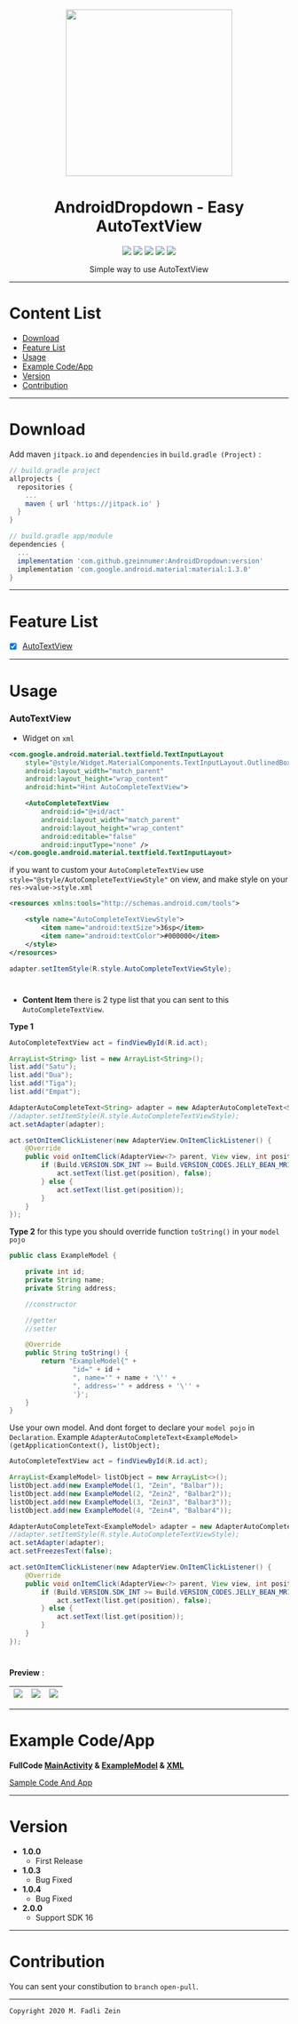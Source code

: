 <h1 align="center">
<img src="https://github.com/gzeinnumer/AndroidDropdown/blob/master/preview/example2.jpg" width="300"/>

</h1>

<h1 align="center">
  AndroidDropdown - Easy AutoTextView
</h1>

<div align="center">
    <a><img src="https://img.shields.io/badge/Version-2.0.0-brightgreen.svg?style=flat"></a>
    <a><img src="https://img.shields.io/badge/ID-gzeinnumer-blue.svg?style=flat"></a>
    <a><img src="https://img.shields.io/badge/Java-Suport-green?logo=java&style=flat"></a>
    <a><img src="https://img.shields.io/badge/Kotlin-Suport-green?logo=kotlin&style=flat"></a>
    <a href="https://github.com/gzeinnumer"><img src="https://img.shields.io/github/followers/gzeinnumer?label=follow&style=social"></a>
    <br>
    <p>Simple way to use AutoTextView</p>
</div>

---
# Content List
* [Download](#download)
* [Feature List](#feature-list)
* [Usage](#usage)
* [Example Code/App](#example-codeapp)
* [Version](#version)
* [Contribution](#contribution)

---
# Download
Add maven `jitpack.io` and `dependencies` in `build.gradle (Project)` :
```gradle
// build.gradle project
allprojects {
  repositories {
    ...
    maven { url 'https://jitpack.io' }
  }
}

// build.gradle app/module
dependencies {
  ...
  implementation 'com.github.gzeinnumer:AndroidDropdown:version'
  implementation 'com.google.android.material:material:1.3.0'
}
```

---
# Feature List
- [x] [AutoTextView](#AutoTextView)

---
# Usage

### AutoTextView

- Widget on `xml`
```xml
<com.google.android.material.textfield.TextInputLayout
    style="@style/Widget.MaterialComponents.TextInputLayout.OutlinedBox.ExposedDropdownMenu"
    android:layout_width="match_parent"
    android:layout_height="wrap_content"
    android:hint="Hint AutoCompleteTextView">

    <AutoCompleteTextView
        android:id="@+id/act"
        android:layout_width="match_parent"
        android:layout_height="wrap_content"
        android:editable="false"
        android:inputType="none" />
</com.google.android.material.textfield.TextInputLayout>
```

if you want to custom your `AutoCompleteTextView` use `style="@style/AutoCompleteTextViewStyle"` on view, and make style on your `res->value->style.xml`
```xml
<resources xmlns:tools="http://schemas.android.com/tools">

    <style name="AutoCompleteTextViewStyle">
        <item name="android:textSize">36sp</item>
        <item name="android:textColor">#000000</item>
    </style>
</resources>
```
```java
adapter.setItemStyle(R.style.AutoCompleteTextViewStyle);
```

#
- **Content Item** there is 2 type list that you can sent to this `AutoCompleteTextView`.

**Type 1**
```java
AutoCompleteTextView act = findViewById(R.id.act);

ArrayList<String> list = new ArrayList<String>();
list.add("Satu");
list.add("Dua");
list.add("Tiga");
list.add("Empat");

AdapterAutoCompleteText<String> adapter = new AdapterAutoCompleteText<String>(getApplicationContext(), list);
//adapter.setItemStyle(R.style.AutoCompleteTextViewStyle);
act.setAdapter(adapter);

act.setOnItemClickListener(new AdapterView.OnItemClickListener() {
    @Override
    public void onItemClick(AdapterView<?> parent, View view, int position, long id) {
        if (Build.VERSION.SDK_INT >= Build.VERSION_CODES.JELLY_BEAN_MR1) {
            act.setText(list.get(position), false);
        } else {
            act.setText(list.get(position));
        }
    }
});
```

**Type 2** for this type you should override function `toString()` in your `model pojo`
```java
public class ExampleModel {

    private int id;
    private String name;
    private String address;

    //constructor

    //getter
    //setter

    @Override
    public String toString() {
        return "ExampleModel{" +
                "id=" + id +
                ", name='" + name + '\'' +
                ", address='" + address + '\'' +
                '}';
    }
}
```
Use your own model. And dont forget to declare your `model pojo` in `Declaration`. Example `AdapterAutoCompleteText<ExampleModel>(getApplicationContext(), listObject);`
```java
AutoCompleteTextView act = findViewById(R.id.act);

ArrayList<ExampleModel> listObject = new ArrayList<>();
listObject.add(new ExampleModel(1, "Zein", "Balbar"));
listObject.add(new ExampleModel(2, "Zein2", "Balbar2"));
listObject.add(new ExampleModel(3, "Zein3", "Balbar3"));
listObject.add(new ExampleModel(4, "Zein4", "Balbar4"));

AdapterAutoCompleteText<ExampleModel> adapter = new AdapterAutoCompleteText<ExampleModel>(getApplicationContext(), listObject);
//adapter.setItemStyle(R.style.AutoCompleteTextViewStyle);
act.setAdapter(adapter);
act.setFreezesText(false);

act.setOnItemClickListener(new AdapterView.OnItemClickListener() {
    @Override
    public void onItemClick(AdapterView<?> parent, View view, int position, long id) {
        if (Build.VERSION.SDK_INT >= Build.VERSION_CODES.JELLY_BEAN_MR1) {
            act.setText(list.get(position), false);
        } else {
            act.setText(list.get(position));
        }
    }
});
```

#

**Preview** :

| <img src="https://github.com/gzeinnumer/AndroidDropdown/blob/master/preview/example1.jpg"/>| <img src="https://github.com/gzeinnumer/AndroidDropdown/blob/master/preview/example2.jpg"/> |<img src="https://github.com/gzeinnumer/AndroidDropdown/blob/master/preview/example3.jpg"/> |
|:---|:---|:---|

---
# Example Code/App

**FullCode [MainActivity](https://github.com/gzeinnumer/AndroidDropdown/blob/master/app/src/main/java/com/gzeinnumer/androiddropdown/MainActivity.java) & [ExampleModel](https://github.com/gzeinnumer/AndroidDropdown/blob/master/app/src/main/java/com/gzeinnumer/androiddropdown/ExampleModel.java) & [XML](https://github.com/gzeinnumer/AndroidDropdown/blob/master/app/src/main/res/layout/activity_main.xml)**

[Sample Code And App](https://github.com/gzeinnumer/MyLibAutoTextViewExample)

---
# Version
- **1.0.0**
  - First Release
- **1.0.3**
  - Bug Fixed
- **1.0.4**
  - Bug Fixed
- **2.0.0**
  - Support SDK 16

---
# Contribution
You can sent your constibution to `branch` `open-pull`.

---

```
Copyright 2020 M. Fadli Zein
```
